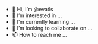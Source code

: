 - 👋 Hi, I’m @evatls
- 👀 I’m interested in ...
- 🌱 I’m currently learning ...
- 💞️ I’m looking to collaborate on ...
- 📫 How to reach me ...

<!---
evatls/evatls is a ✨ special ✨ repository because its `README.md` (this file) appears on your GitHub profile.
You can click the Preview link to take a look at your changes.
--->
